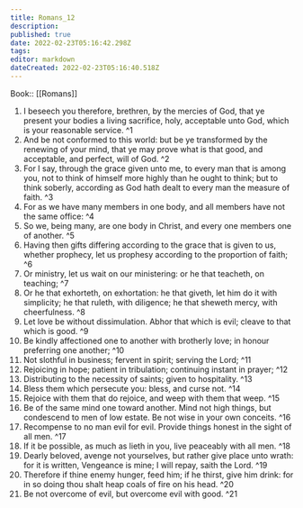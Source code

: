 ```yaml
---
title: Romans_12
description: 
published: true
date: 2022-02-23T05:16:42.298Z
tags: 
editor: markdown
dateCreated: 2022-02-23T05:16:40.518Z
---
```


 Book:: [[Romans]]
 1. I beseech you therefore, brethren, by the mercies of God, that ye present your bodies a living sacrifice, holy, acceptable unto God, which is your reasonable service. ^1
 2. And be not conformed to this world: but be ye transformed by the renewing of your mind, that ye may prove what is that good, and acceptable, and perfect, will of God. ^2
 3. For I say, through the grace given unto me, to every man that is among you, not to think of himself more highly than he ought to think; but to think soberly, according as God hath dealt to every man the measure of faith. ^3
 4. For as we have many members in one body, and all members have not the same office: ^4
 5. So we, being many, are one body in Christ, and every one members one of another. ^5
 6. Having then gifts differing according to the grace that is given to us, whether prophecy, let us prophesy according to the proportion of faith; ^6
 7. Or ministry, let us wait on our ministering: or he that teacheth, on teaching; ^7
 8. Or he that exhorteth, on exhortation: he that giveth, let him do it with simplicity; he that ruleth, with diligence; he that sheweth mercy, with cheerfulness. ^8
 9. Let love be without dissimulation. Abhor that which is evil; cleave to that which is good. ^9
 10. Be kindly affectioned one to another with brotherly love; in honour preferring one another; ^10
 11. Not slothful in business; fervent in spirit; serving the Lord; ^11
 12. Rejoicing in hope; patient in tribulation; continuing instant in prayer; ^12
 13. Distributing to the necessity of saints; given to hospitality. ^13
 14. Bless them which persecute you: bless, and curse not. ^14
 15. Rejoice with them that do rejoice, and weep with them that weep. ^15
 16. Be of the same mind one toward another. Mind not high things, but condescend to men of low estate. Be not wise in your own conceits. ^16
 17. Recompense to no man evil for evil. Provide things honest in the sight of all men. ^17
 18. If it be possible, as much as lieth in you, live peaceably with all men. ^18
 19. Dearly beloved, avenge not yourselves, but rather give place unto wrath: for it is written, Vengeance is mine; I will repay, saith the Lord. ^19
 20. Therefore if thine enemy hunger, feed him; if he thirst, give him drink: for in so doing thou shalt heap coals of fire on his head. ^20
 21. Be not overcome of evil, but overcome evil with good. ^21
